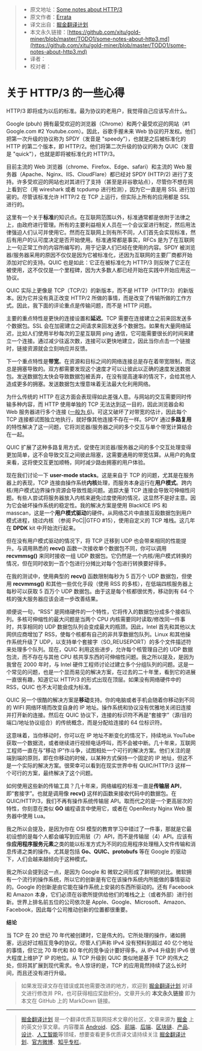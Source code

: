 > * 原文地址：[Some notes about HTTP/3](https://blog.erratasec.com/2018/11/some-notes-about-http3.html?m=1)
> * 原文作者：[Errata](https://blog.erratasec.com)
> * 译文出自：[掘金翻译计划](https://github.com/xitu/gold-miner)
> * 本文永久链接：[https://github.com/xitu/gold-miner/blob/master/TODO1/some-notes-about-http3.md](https://github.com/xitu/gold-miner/blob/master/TODO1/some-notes-about-http3.md)
> * 译者：
> * 校对者：

# 关于 HTTP/3 的一些心得

HTTP/3 即将成为以后的标准。最为协议的老用户，我觉得自己应该写点什么。
  
Google (pbuh) 拥有最受欢迎的浏览器（Chrome）和两个最受欢迎的网站（#1 Google.com #2 Youtube.com）。因此，谷歌手握未来 Web 协议的开发权。他们把第一次升级的协议称为 SPDY（发音是 "speedy"），也就是之后被标准化的 HTTP 的第二个版本，即 HTTP/2。他们将第二次升级的协议的称为 QUIC（发音是 "quick"），也就是即将被标准化的 HTTP/3。
  
  
目前主流的 Web 浏览器（chrome、Firefox、Edge、safari）和主流的 Web 服务器（Apache、Nginx、IIS、CloudFlare）都已经对 SPDY (HTTP/2) 进行了支持。许多受欢迎的网站也对其进行了支持（甚至是非谷歌站点），尽管你不想在网上看到它（用 wireshark 或者 tcpdump 进行检测），因为它一直是用 SSL 进行加密的。尽管该标准允许 HTTP/2 在 TCP 上运行，但实际上所有的应用都是 SSL 进行的。
  
这里有一个关于**标准**的知识点。在互联网范围以外，标准通常都是依附于法律之上，由政府进行管理。所有的主要利益相关人员在一个会议室进行制定，然后用法律强迫人们认可并使用它。然而在互联网上则有所不同，人们首先会实现标准，然后有用户的认可度决定是否开始使用。标准通常都是事实，RFCs 是为了在互联网上一句正常工作的内容所编写的，用于记录人们已经在使用的内容。SPDY 被浏览器/服务器采用的原因不仅仅是因为它被标准化，还因为互联网的主要厂商都开始添加对它的支持。QUIC 也是如此：它正在被标准化为 HTTP/3 则反映了它正在被使用，这不仅仅是一个里程碑，因为大多数人都已经开始在实践中开始应用这一协议。
  
QUIC 实际上更像是 TCP（TCP/2）的新版本，而不是 HTTP（HTTP/3）的新版本。因为它并没有真正改变 HTTP/2 所做的事情，而是改变了传输所做的工作方式。因此，我下面的评论重点是传输问题，而不是 HTTP 问题。
  
主要的重点特性是更快的连接设置和**延迟**。TCP 需要在连接建立之前来回发送多个数据包。SSL 会在加密建立之间请求来回发送多个数据包。如果有大量网络延迟，比如人们使用半秒每次的卫星互联网 ping 通信，它可能需要很长的时间来建立一个连接。通过减少往返次数，连接可以更快地建立，因此当你点击一个链接时，链接资源就会立刻响应并反馈。 
  
下一个重点特性是**带宽**。在资源和目标之间的网络连接总是存在着带宽限制，而这总是拥塞导致的。双方都需要发现这个速度才可以让彼此以正确的速度发送数据包。发送数据包太快会导致数据包被丢弃，在没有提高速率的情况下，会给其他人造成更多的拥塞。发送数据包太慢意味着无法最大化利用网络。
  
为什么传统的 HTTP 在这方面会表现得如此差强人意。与网站的交互需要同时传输多种内容，而 HTTP 使用单独的 TCP 无法达到这一目的，因此浏览器会和 Web 服务器进行多个连接 ([一般为 6](https://twitter.com/tunetheweb/status/1064422216262213633))。可这又破坏了对带宽的估计，因此每个 TCP 连接都试图独立地执行，就好像其他连接不存在一样。SPDY 通过**多路复用**的特性解决了这一问题，它将浏览器/服务器之间的多个交互与单个带宽计算结合在一起。
  
QUIC 扩展了这种多路复用方式，促使在浏览器/服务器之间的多个交互处理变得更加简单，这不会导致交互之间彼此阻塞，这需要通用的带宽估算。从用户的角度来看，这将使交互更加顺畅，同时减少路由拥塞的用户体验。
  
现在我们讨论一下 **user-mode stacks**。这是来自于 TCP 的问题，尤其是在服务器上的表现，TCP 连接由操作系统**内核**处理，而服务本身运行在**用户模式**。跨内核/用户模式边界操作资源会导致性能问题。追踪大量 TCP 连接会导致可伸缩性问题。有些人尝试将服务器放入内核来避免过度使用的情况，这显然不是好主意。因为它会破坏操作系统的稳定性。我的解决方案是使用 BlackICE IPS 和 masscan，这是一个**用户模式驱动**的硬件。从网络芯片中直接互殴数据包到用户模式进程，绕过内核 （参阅 PoC||GTFO #15），使用自定义的 TCP 堆栈。这几年在 **DPDK** kit 中开始流行起来。
  
但在没有用户模式驱动的情况下，将 TCP 迁移到 UDP 也会带来相同的性能提升。与调用熟悉的 **recv()** 函数一次接收单个数据包不同，你可以调用 **recvmmsg()** 来同时接收一组 UDP 数据包。它仍然是一个内核/用户模式转换的情况，但在同时收到一百个包进行分摊比对每个包进行转换要好得多。
  
在我的测试中，使用典型的 **recv()** 函数限制每秒为 5 百万个 UDP 数据包，但使用 **recvmmsg()** 和其他一些优化手段（使用 RSS 的多核），在低端四核服务器上每秒可以获取 5 百万个 UDP 数据包。由于这是每个核都很优秀，移动到有 64 个核的强大服务器应该会进一步改善结果。
  
顺便说一句，“RSS” 是网络硬件的一个特性，它将传入的数据包分成多个接收队列。多核可伸缩性的最大问题是当两个 CPU 内核需要同时读取/修改同一件事时，共享相同的 UDP 数据包队列会变成最大的瓶颈。因此，Intel 首先和其他以太网供应商增加了 RSS，使每个核都有自己的非共享数据包队列。Linux 和其他操作系统升级了 UDP，以支持单个套接字（SO_REUSEPORT）的多个文件描述符来处理多个队列。现在，QUIC 利用这些进步，允许每个核管理自己的 UDP 数据包流，而不存在与其他 CPU 核共享东西的可伸缩性问题。我之所以提及，是因为我曾在 2000 年时，与 Intel 硬件工程师讨论过建立多个分组队列的问题。这是一个常见的问题，也是一个显而易见的解决方案，在过去的二十年里，看到它的进展一直很有趣，知道它以 HTTP/3 的形式出现在顶层。如果没有网络硬件中的 RSS，QUIC 也不太可能会成为标准。 
  
QUIC 另一个很酷的解决方案是**移动**支持。你的电脑或者手机会随着你移动到不同的 WIFI 网络环境而改变自身的 IP 地址。操作系统和协议没有优雅地关闭旧连接并打开新的连接。然后在 QUIC 协议下，连接的标识符不再是“套接字”（源/目的端口/地址协议组合）的传统概念，而是分配给连接的 64 位标识符。
  
这意味着，当你移动时，你可以在 IP 地址不断变化的情况下，持续地从 YouTube 获取一个数据流，或者继续进行视频电话呼叫，而不会被中断。几十年来，互联网工程师一直在与“移动 IP”作斗争，试图相处一个可行的解决方案。他们关注的是端到端的原则，即在你移动的时候，以某种方式保持一个固定的 IP 地址，但这不是一个实际的解决方案。很荣幸可以看到在现实世界中有 QUIC/HTTP/3 这样一个可行的方案，最终解决了这个问题。
  
如何使用这些新的传输工具？几十年来，网络编程的标准一直是**传输层 API**，即“套接字”。也就是调用像 **recv()** 这样的函数来接收代码中的数据包。在 QUIC/HTTP/3，我们不再有操作系统传输层 API。取而代之的是一个更高层次的特性，你刻意在类似 **GO** 编程语言中使用它，或者在 OpenResty Nginx Web 服务器中使用 Lua。
  
我之所以会提及，是因为你在 OSI 模型的教育学习中错过了一件事，那就是它最初设想的是每个人都会编写到应用层（7）API，而不是传输层（4）API。应该有像**应用程序服务元素**之类的能以标准方式为不同的应用程序处理租入文件传输和消息传递之类的操作。尤其是包括 **Go、QUIC、protobufs** 等在 Google 的驱动下，人们会越来越倾向于这种模式。
  
我之所以会提到这一点，是因为 Google 和 微软之间形成了鲜明的对比。微软拥有一个流行的操作系统，所以它的创新是有它在该操作系统内所能做的事情驱动的。Google 的创新是由它能在操作系统上安装的东西所驱动的。还有 Facebook 和 Amazon 本身，它们必须在谷歌所提供给他们的堆栈之上（或者外部）进行创新。世界上排名前五位的公司依次是 Apple、Google、Microsoft、Amazon、Facebook，因此每个公司推动创新的位置都很重要。
  
**结论**
  
当 TCP 在 20 世纪 70 年代被创建时，它是伟大的。它所处理的操作，诸如拥塞，远远好过相互竞争的协议。尽管人们声称 IPv4 没有预料到超过 40 亿个地址的事情，但它比 70 年代和 80 年代的竞争设计要好得多。从 IPv4 升级到 IPv6 很大程度上维护了 IP 的地位。从 TCP 升级到 QUIC 类似地是基于 TCP 的伟大之处，但将其扩展到现代需求。令人惊讶的是，TCP 的应用竟然持续了这么长时间，而且还没有进行升级。

> 如果发现译文存在错误或其他需要改进的地方，欢迎到 [掘金翻译计划](https://github.com/xitu/gold-miner) 对译文进行修改并 PR，也可获得相应奖励积分。文章开头的 **本文永久链接** 即为本文在 GitHub 上的 MarkDown 链接。


---

> [掘金翻译计划](https://github.com/xitu/gold-miner) 是一个翻译优质互联网技术文章的社区，文章来源为 [掘金](https://juejin.im) 上的英文分享文章。内容覆盖 [Android](https://github.com/xitu/gold-miner#android)、[iOS](https://github.com/xitu/gold-miner#ios)、[前端](https://github.com/xitu/gold-miner#前端)、[后端](https://github.com/xitu/gold-miner#后端)、[区块链](https://github.com/xitu/gold-miner#区块链)、[产品](https://github.com/xitu/gold-miner#产品)、[设计](https://github.com/xitu/gold-miner#设计)、[人工智能](https://github.com/xitu/gold-miner#人工智能)等领域，想要查看更多优质译文请持续关注 [掘金翻译计划](https://github.com/xitu/gold-miner)、[官方微博](http://weibo.com/juejinfanyi)、[知乎专栏](https://zhuanlan.zhihu.com/juejinfanyi)。
